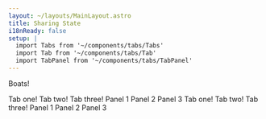 ```yaml
---
layout: ~/layouts/MainLayout.astro
title: Sharing State
i18nReady: false
setup: |
  import Tabs from '~/components/tabs/Tabs'
  import Tab from '~/components/tabs/Tab'
  import TabPanel from '~/components/tabs/TabPanel'
---
```


Boats!

<Tabs client:load>
  <Fragment slot="tabs">
    <Tab id="react" client:only="preact">Tab one!</Tab>
    <Tab id="preact" client:only="preact">Tab two!</Tab>
    <Tab id="vue" client:only="preact">Tab three!</Tab>
  </Fragment>
  <Fragment slot="panels">
    <TabPanel id="react" client:only="preact">Panel 1</TabPanel>
    <TabPanel id="preact" client:only="preact">Panel 2</TabPanel>
    <TabPanel id="vue" client:only="preact">Panel 3</TabPanel>
  </Fragment>
</Tabs>
<Tabs client:load>
  <Fragment slot="tabs">
    <Tab id="react" client:only="preact">Tab one!</Tab>
    <Tab id="preact" client:only="preact">Tab two!</Tab>
    <Tab id="vue" client:only="preact">Tab three!</Tab>
  </Fragment>
  <Fragment slot="panels">
    <TabPanel id="react" client:only="preact">Panel 1</TabPanel>
    <TabPanel id="preact" client:only="preact">Panel 2</TabPanel>
    <TabPanel id="vue" client:only="preact">Panel 3</TabPanel>
  </Fragment>
</Tabs>

<!-- 
<Tabs storeKey="ui-frameworks">
  <Fragment slot="tabs">
    <Tab>React</Tab>
    <Tab>Preact</Tab>
    <Tab>Vue</Tab>
    <Tab>Svelte</Tab>
    <Tab>Solid</Tab>
  </Fragment>
  <Fragment slot="panels">
    <TabPanel>
      React example
    </TabPanel>
    <TabPanel>
      Preact example
    </TabPanel>
    <TabPanel>
      Vue example
    </TabPanel>
    <TabPanel>
      Svelte example
    </TabPanel>
    <TabPanel>
      Solid example
    </TabPanel>
  </Fragment>
</Tabs> -->
